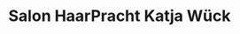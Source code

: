 ---
title: "Salon HaarPracht Katja Wück"
url: /kuernach/salon-haarpracht-katja-wueck/
shop: Friseur
---